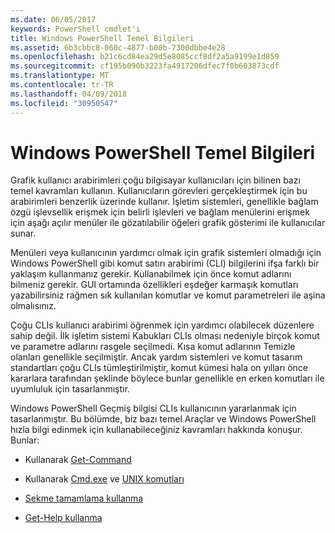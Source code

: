 ```yaml
---
ms.date: 06/05/2017
keywords: PowerShell cmdlet'i
title: Windows PowerShell Temel Bilgileri
ms.assetid: 6b3cbbc8-060c-4877-b00b-7300dbbe4e28
ms.openlocfilehash: b21c6cd84ea29d5e8085ccf8df2a5a9199e1d859
ms.sourcegitcommit: cf195b090b3223fa4917206dfec7f0b603873cdf
ms.translationtype: MT
ms.contentlocale: tr-TR
ms.lasthandoff: 04/09/2018
ms.locfileid: "30950547"
---
```

# <a name="windows-powershell-basics"></a>Windows PowerShell Temel Bilgileri
Grafik kullanıcı arabirimleri çoğu bilgisayar kullanıcıları için bilinen bazı temel kavramları kullanın. Kullanıcıların görevleri gerçekleştirmek için bu arabirimleri benzerlik üzerinde kullanır. İşletim sistemleri, genellikle bağlam özgü işlevsellik erişmek için belirli işlevleri ve bağlam menülerini erişmek için aşağı açılır menüler ile gözatılabilir öğeleri grafik gösterimi ile kullanıcılar sunar.

Menüleri veya kullanıcının yardımcı olmak için grafik sistemleri olmadığı için Windows PowerShell gibi komut satırı arabirimi (CLI) bilgilerini ifşa farklı bir yaklaşım kullanmanız gerekir. Kullanabilmek için önce komut adlarını bilmeniz gerekir. GUI ortamında özellikleri eşdeğer karmaşık komutları yazabilirsiniz rağmen sık kullanılan komutlar ve komut parametreleri ile aşina olmalısınız.

Çoğu CLIs kullanıcı arabirimi öğrenmek için yardımcı olabilecek düzenlere sahip değil. İlk işletim sistemi Kabukları CLIs olması nedeniyle birçok komut ve parametre adlarını rasgele seçilmedi. Kısa komut adlarının Temizle olanları genellikle seçilmiştir. Ancak yardım sistemleri ve komut tasarım standartları çoğu CLIs tümleştirilmiştir, komut kümesi hala on yılları önce kararlara tarafından şeklinde böylece bunlar genellikle en erken komutları ile uyumluluk için tasarlanmıştır.

Windows PowerShell Geçmiş bilgisi CLIs kullanıcının yararlanmak için tasarlanmıştır. Bu bölümde, biz bazı temel Araçlar ve Windows PowerShell hızla bilgi edinmek için kullanabileceğiniz kavramları hakkında konuşur. Bunlar:

- Kullanarak [Get-Command](/powershell/module/Microsoft.PowerShell.Core/get-command)

- Kullanarak [Cmd.exe](/windows-server/administration/windows-commands/cmd) ve [UNIX komutları](/windows/wsl/reference)

- [Sekme tamamlama kullanma](../../core-powershell/console/using-tab-expansion.md)

- [Get-Help kullanma](./getting-detailed-help-information.md)